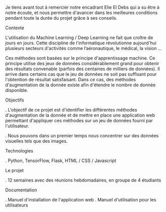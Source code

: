 Je tiens avant tout à remercier notre encadrant Elie El Debs qui a su être à notre écoute, et nous permettre d'avancer dans les meilleures conditions pendant toute la durée du projet grâce à ses conseils.

Contexte

L'utilisation du Machine Learning / Deep Learning ne fait que croître de jours en jours. Cette discipline de l'informatique révolutionne aujourd'hui plusieurs secteurs d'activités comme l’aéronautique, le médical, la vision …

Ces méthodes sont basées sur le principe d'apprentissage machine. Ce principe utilise des jeux de données considérablement grand pour obtenir des résultats convenable (parfois des centaines de milliers de données). Il arrive dans certains cas que le jeu de données ne soit pas suffisant pour l'obtention de résultat satisfaisant. Dans ce cas, des méthodes d'augmentation de la donnée existe afin d'étendre le nombre de donnée disponible.

Objectifs

  . L'objectif de ce projet est d'identifier les différentes méthodes d'augmentation de la donnée et de mettre en place une application web permettant d'appliquer ces méthodes sur un jeu de données fourni par l'utilisateur.

  . Nous pouvons dans un premier temps nous concentrer sur des données visuelles tels que des images.

Technologies

  . Python, TensorFlow, Flask, HTML / CSS / Javascript

Le projet

  . 12 semaines avec des réunions hebdomadaires, en groupe de 4 étudiants

Documentation

  . Manuel d'installation de l'application web
  . Manuel d'utilisation pour les utilisateurs
